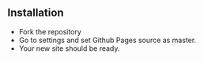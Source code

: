 ## Installation
* Fork the repository
* Go to settings and set Github Pages source as master.
* Your new site should be ready.
